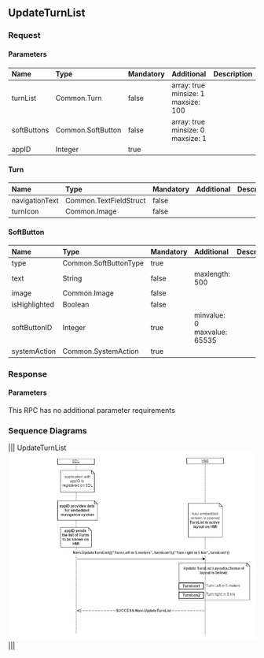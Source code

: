 ## UpdateTurnList


### Request

#### Parameters

|Name|Type|Mandatory|Additional|Description|
|:---|:---|:--------|:---------|:----------|
|turnList|Common.Turn|false|array: true<br>minsize: 1<br>maxsize: 100||
|softButtons|Common.SoftButton|false|array: true<br>minsize: 0<br>maxsize: 1||
|appID|Integer|true|||

#### Turn

|Name|Type|Mandatory|Additional|Description|
|:---|:---|:--------|:---------|:----------|
|navigationText|Common.TextFieldStruct|false|||
|turnIcon|Common.Image|false|||

#### SoftButton

|Name|Type|Mandatory|Additional|Description|
|:---|:---|:--------|:---------|:----------|
|type|Common.SoftButtonType|true|||
|text|String|false|maxlength: 500||
|image|Common.Image|false|||
|isHighlighted|Boolean|false|||
|softButtonID|Integer|true|minvalue: 0<br>maxvalue: 65535||
|systemAction|Common.SystemAction|true|||

### Response

#### Parameters

This RPC has no additional parameter requirements

### Sequence Diagrams
|||
UpdateTurnList
![UpdateTurnList](./assets/UpdateTurnList.jpg)
|||
